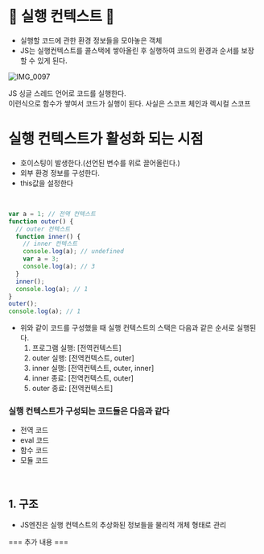 # 🚀 실행 컨텍스트 🚀

- 실행할 코드에 관한 환경 정보들을 모아놓은 객체
- JS는 실행컨텍스트를 콜스택에 쌓아올린 후 실행하여 코드의 환경과 순서를 보장 할 수 있게 된다.

![IMG_0097](https://gamguma.dev/_next/image?url=%2F2022%2F04%2Fjs_execution_context%2Fimages%2Fcontext_example.png&w=1920&q=75)
<br>

JS 싱글 스레드 언어로 코드를 실행한다.  
이런식으로 함수가 쌓여서 코드가 실행이 된다. 사실은
스코프 체인과 렉시컬 스코프

# 실행 컨텍스트가 활성화 되는 시점

- 호이스팅이 발생한다.(선언된 변수를 위로 끌어올린다.)
- 외부 환경 정보를 구성한다.
- this값을 설정한다

<br>

```javascript
var a = 1; // 전역 컨텍스트
function outer() {
  // outer 컨텍스트
  function inner() {
    // inner 컨텍스트
    console.log(a); // undefined
    var a = 3;
    console.log(a); // 3
  }
  inner();
  console.log(a); // 1
}
outer();
console.log(a); // 1
```

- 위와 같이 코드를 구성했을 때 실행 컨텍스트의 스택은 다음과 같은 순서로 실행된다.
  1. 프로그램 실행: [전역컨텍스트]
  2. outer 실행: [전역컨텍스트, outer]
  3. inner 실행: [전역컨텍스트, outer, inner]
  4. inner 종료: [전역컨텍스트, outer]
  5. outer 종료: [전역컨텍스트]

### 실행 컨텍스트가 구성되는 코드들은 다음과 같다

- 전역 코드
- eval 코드
- 함수 코드
- 모듈 코드

<br>

## 1. 구조

- JS엔진은 실행 컨텍스트의 추상화된 정보들을 물리적 개체 형태로 관리

=== 추가 내용 ===

